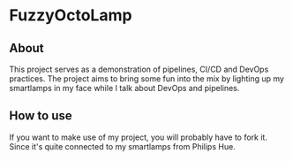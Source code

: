 # FuzzyOctoLamp

## About

This project serves as a demonstration of pipelines, CI/CD and DevOps practices. The project aims to bring some fun into the mix by lighting up my smartlamps in my face while I talk about DevOps and pipelines.

## How to use

If you want to make use of my project, you will probably have to fork it. Since it's quite connected to my smartlamps from Philips Hue.